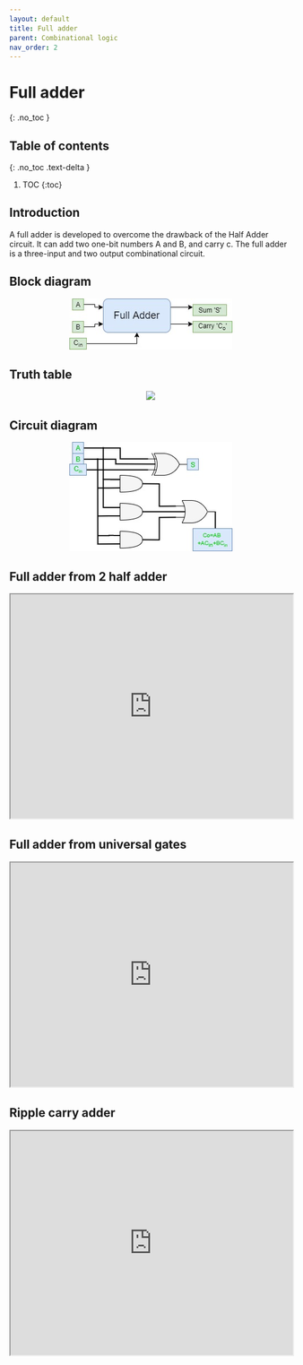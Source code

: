```yaml
---
layout: default
title: Full adder
parent: Combinational logic
nav_order: 2
---
```


# Full adder
{: .no_toc }

## Table of contents
{: .no_toc .text-delta }

1. TOC
{:toc}


## Introduction

A full adder is developed to overcome the drawback of the Half Adder circuit. 
It can add two one-bit numbers A and B, and carry c. 
The full adder is a three-input and two output combinational circuit.

## Block diagram

<div style="text-align:center"><img src="../../assets/images/fulladder_blockdiagram.jpg" /></div>


## Truth table

<div style="text-align:center"><img src="../../assets/images/fulladder_truthtable.jpg" /></div>

## Circuit diagram

<div style="text-align:center"><img src="../../assets/images/fulladder_circuitdiagram.jpg" /></div>

## Full adder from 2 half adder

<iframe width="100%" height="400px" src="https://circuitverse.org/simulator/embed/247" id="projectPreview" scrolling="no" webkitAllowFullScreen mozAllowFullScreen allowFullScreen> </iframe>

## Full adder from universal gates 

<iframe width="100%" height="400px" src="https://circuitverse.org/simulator/embed/45277" id="projectPreview" scrolling="no" webkitAllowFullScreen mozAllowFullScreen allowFullScreen> </iframe>

## Ripple carry adder

<iframe width="100%" height="400px" src="https://circuitverse.org/simulator/embed/248" id="projectPreview" scrolling="no" webkitAllowFullScreen mozAllowFullScreen allowFullScreen> </iframe>
